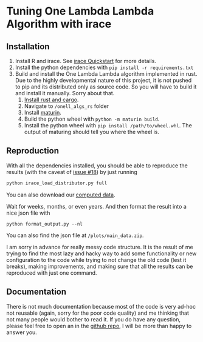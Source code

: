 # Tuning One Lambda Lambda Algorithm with irace

## Installation

1. Install R and irace. See [irace Quickstart](https://github.com/mLopez-Ibanez/irace#quick-start) for more details.
1. Install the python dependencies with `pip install -r requirements.txt`
1. Build and install the One Lambda Lambda algorithm implemented in rust. Due to the highly developmental nature of this project, it is not pushed to pip and its distributed only as source code. So you will have to build it and install it manually. Sorry about that. 
    1. [Install rust and cargo](https://www.rust-lang.org/tools/install). 
    1. Navigate to `/onell_algs_rs` folder
    1. Install [maturin](https://pypi.org/project/maturin/). 
    1. Build the python wheel with `python -m maturin build`.
    1. Install the python wheel with `pip install /path/to/wheel.whl`. The output of maturing should tell you where the wheel is.

## Reproduction

With all the dependencies installed, you should be able to reproduce the results (with the caveat of [issue #18](https://github.com/DE0CH/OLL/issues/18)) by just running 

```bash 
python irace_load_distributor.py full
```

You can also download our [computed data](https://oll-b3ae.s3.eu-west-2.amazonaws.com/irace_output.tar.gz).

Wait for weeks, months, or even years. And then format the result into a nice json file with

```
python format_output.py --nl
```

You can also find the json file at `/plots/main_data.zip`. 

I am sorry in advance for really messy code structure. It is the result of me trying to find the most lazy and hacky way to add some functionality or new configuration to the code while trying to not change the old code (lest it breaks), making improvements, and making sure that all the results can be reproduced with just one command. 

## Documentation

There is not much documentation because most of the code is very ad-hoc not reusable (again, sorry for the poor code quality) and me thinking that not many people would bother to read it. If you do have any question, please feel free to open an in the [github repo](https://github.com/DE0CH/OLL), I will be more than happy to answer you.
